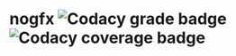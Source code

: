 # nogfx ![Codacy grade badge](https://app.codacy.com/project/badge/Grade/6168e833879a4fd5b56a6776ffd05d7f) ![Codacy coverage badge](https://app.codacy.com/project/badge/Coverage/6168e833879a4fd5b56a6776ffd05d7f)
